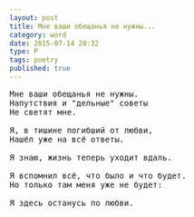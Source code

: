 ```yaml
---
layout: post
title: Мне ваши обещанья не нужны...
category: word
date: 2015-07-14 20:32
type: P
tags: poetry
published: true
---
```


<pre>
Мне ваши обещанья не нужны.
Напутствия и "дельные" советы
Не светят мне.

Я, в тишине погибший от любви,
Нашёл уже на всё ответы.

Я знаю, жизнь теперь уходит вдаль.

Я вспомнил всё, что было и что будет.
Но только там меня уже не будет:

Я здесь останусь по любви.
</pre>
